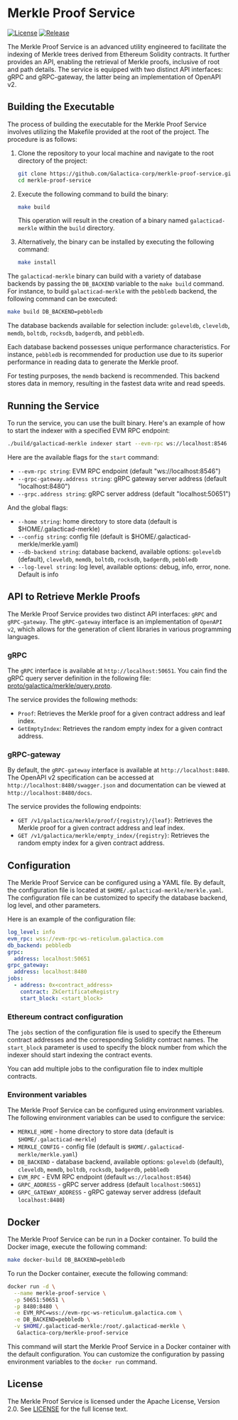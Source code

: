 # Merkle Proof Service

[![License](https://img.shields.io/badge/License-Apache%202.0-blue.svg)](LICENSE)
[![Release](https://img.shields.io/github/v/release/Galactica-corp/merkle-proof-service)](https://github.com/Galactica-corp/merkle-proof-service/releases)

The Merkle Proof Service is an advanced utility engineered to facilitate the indexing of Merkle trees derived from Ethereum Solidity contracts. It further provides an API, enabling the retrieval of Merkle proofs, inclusive of root and path details. The service is equipped with two distinct API interfaces: gRPC and gRPC-gateway, the latter being an implementation of OpenAPI v2.


## Building the Executable

The process of building the executable for the Merkle Proof Service involves utilizing the Makefile provided at the root of the project. The procedure is as follows:

1. Clone the repository to your local machine and navigate to the root directory of the project:
    ```bash
    git clone https://github.com/Galactica-corp/merkle-proof-service.git
    cd merkle-proof-service
    ```

2. Execute the following command to build the binary:
    ```bash
    make build
    ```
   This operation will result in the creation of a binary named `galacticad-merkle` within the `build` directory.

3. Alternatively, the binary can be installed by executing the following command:
    ```bash
    make install
    ```

The `galacticad-merkle` binary can build with a variety of database backends by passing the `DB_BACKEND` variable to the `make build` command. For instance, to build `galacticad-merkle` with the `pebbledb` backend, the following command can be executed:

```bash
make build DB_BACKEND=pebbledb
```

The database backends available for selection include: `goleveldb`, `cleveldb`, `memdb`, `boltdb`, `rocksdb`, `badgerdb`, and `pebbledb`.

Each database backend possesses unique performance characteristics. For instance, `pebbledb` is recommended for production use due to its superior performance in reading data to generate the Merkle proof.

For testing purposes, the `memdb` backend is recommended. This backend stores data in memory, resulting in the fastest data write and read speeds.

## Running the Service

To run the service, you can use the built binary. Here's an example of how to start the indexer with a specified EVM RPC endpoint:

```bash
./build/galacticad-merkle indexer start --evm-rpc ws://localhost:8546
```

Here are the available flags for the `start` command:

- `--evm-rpc string`: EVM RPC endpoint (default "ws://localhost:8546")
- `--grpc-gateway.address string`: gRPC gateway server address (default "localhost:8480")
- `--grpc.address string`: gRPC server address (default "localhost:50651")

And the global flags:

- `--home string`: home directory to store data (default is $HOME/.galacticad-merkle)
- `--config string`: config file (default is $HOME/.galacticad-merkle/merkle.yaml)
- `--db-backend string`: database backend, available options: `goleveldb` (default), `cleveldb`, `memdb`, `boltdb`, `rocksdb`, `badgerdb`, `pebbledb`
- `--log-level string`: log level, available options: debug, info, error, none. Default is info


## API to Retrieve Merkle Proofs

The Merkle Proof Service provides two distinct API interfaces: `gRPC` and `gRPC-gateway`. The `gRPC-gateway` interface is an implementation of `OpenAPI v2`, which allows for the generation of client libraries in various programming languages.

### gRPC

The `gRPC` interface is available at `http://localhost:50651`. You cain find the gRPC query server definition in the following file: [proto/galactica/merkle/query.proto](proto/galactica/merkle/query.proto).

The service provides the following methods:

- `Proof`: Retrieves the Merkle proof for a given contract address and leaf index.
- `GetEmptyIndex`: Retrieves the random empty index for a given contract address.

### gRPC-gateway

By default, the `gRPC-gateway` interface is available at `http://localhost:8480`. The OpenAPI v2 specification can be accessed at `http://localhost:8480/swagger.json` and documentation can be viewed at `http://localhost:8480/docs`.

The service provides the following endpoints:

- `GET /v1/galactica/merkle/proof/{registry}/{leaf}`: Retrieves the Merkle proof for a given contract address and leaf index.
- `GET /v1/galactica/merkle/empty_index/{registry}`: Retrieves the random empty index for a given contract address.

## Configuration

The Merkle Proof Service can be configured using a YAML file. By default, the configuration file is located at `$HOME/.galacticad-merkle/merkle.yaml`. The configuration file can be customized to specify the database backend, log level, and other parameters.

Here is an example of the configuration file:

```yaml
log_level: info
evm_rpc: wss://evm-rpc-ws-reticulum.galactica.com
db_backend: pebbledb
grpc:
  address: localhost:50651
grpc_gateway:
  address: localhost:8480
jobs:
  - address: 0x<contract_address>
    contract: ZkCertificateRegistry
    start_block: <start_block>
```

### Ethereum contract configuration

The `jobs` section of the configuration file is used to specify the Ethereum contract addresses and the corresponding Solidity contract names. The `start_block` parameter is used to specify the block number from which the indexer should start indexing the contract events. 

You can add multiple jobs to the configuration file to index multiple contracts. 

### Environment variables

The Merkle Proof Service can be configured using environment variables. The following environment variables can be used to configure the service:

- `MERKLE_HOME` - home directory to store data (default is `$HOME/.galacticad-merkle`)
- `MERKLE_CONFIG` - config file (default is `$HOME/.galacticad-merkle/merkle.yaml`)
- `DB_BACKEND` - database backend, available options: `goleveldb` (default), `cleveldb`, `memdb`, `boltdb`, `rocksdb`, `badgerdb`, `pebbledb`
- `EVM_RPC` - EVM RPC endpoint (default `ws://localhost:8546`)
- `GRPC_ADDRESS` - gRPC server address (default `localhost:50651`)
- `GRPC_GATEWAY_ADDRESS` - gRPC gateway server address (default `localhost:8480`)

## Docker

The Merkle Proof Service can be run in a Docker container. To build the Docker image, execute the following command:

```bash
make docker-build DB_BACKEND=pebbledb
```

To run the Docker container, execute the following command:

```bash
docker run -d \
  --name merkle-proof-service \
  -p 50651:50651 \
  -p 8480:8480 \
  -e EVM_RPC=wss://evm-rpc-ws-reticulum.galactica.com \
  -e DB_BACKEND=pebbledb \
  -v $HOME/.galacticad-merkle:/root/.galacticad-merkle \
   Galactica-corp/merkle-proof-service
```

This command will start the Merkle Proof Service in a Docker container with the default configuration. You can customize the configuration by passing environment variables to the `docker run` command.

## License

The Merkle Proof Service is licensed under the Apache License, Version 2.0. See [LICENSE](LICENSE) for the full license text.
